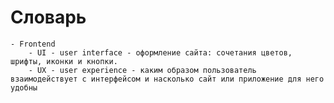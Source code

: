 # Словарь
	- Frontend
		- UI - user interface - оформление сайта: сочетания цветов, шрифты, иконки и кнопки.
		- UX - user experience - каким образом пользователь взаимодействует с интерфейсом и насколько сайт или приложение для него удобны